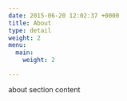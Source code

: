 ```yaml
---
date: 2015-06-20 12:02:37 +0000
title: About
type: detail
weight: 2
menu:
  main:
    weight: 2

---
```

about section content